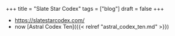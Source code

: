+++
title = "Slate Star Codex"
tags = ["blog"]
draft = false
+++

-   <https://slatestarcodex.com/>
-   now [Astral Codex Ten]({{< relref "astral_codex_ten.md" >}})
